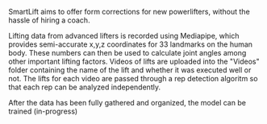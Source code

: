SmartLift aims to offer form corrections for new powerlifters, without the hassle of hiring a coach. 

Lifting data from advanced lifters is recorded using Mediapipe, which provides semi-accurate x,y,z coordinates for 33 landmarks on the human body. These numbers can then be used to calculate joint angles among other important lifting factors. Videos of lifts are uploaded into the "Videos" folder containing the name of the lift and whether it was executed well or not. The lifts for each video are passed through a rep detection algoritm so that each rep can be analyzed independently. 

After the data has been fully gathered and organized, the model can be trained (in-progress)
